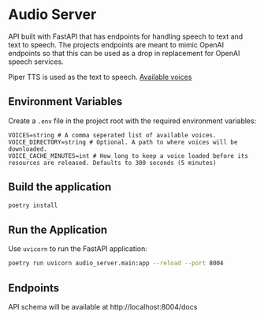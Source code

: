 # Audio Server

API built with FastAPI that has endpoints for handling speech to text and text to speech.
The projects endpoints are meant to mimic OpenAI endpoints so that this can be used as a drop in replacement for OpenAI speech services.

Piper TTS is used as the text to speech. [Available voices](https://rhasspy.github.io/piper-samples/)

## Environment Variables 

Create a `.env` file in the project root with the required environment variables:
```
VOICES=string # A comma seperated list of available voices.
VOICE_DIRECTORY=string # Optional. A path to where voices will be downloaded.
VOICE_CACHE_MINUTES=int # How long to keep a voice loaded before its resources are released. Defaults to 300 seconds (5 minutes)
```

## Build the application

```bash
poetry install
```

## Run the Application

Use `uvicorn` to run the FastAPI application:
```bash
poetry run uvicorn audio_server.main:app --reload --port 8004
```

## Endpoints

API schema will be available at http://localhost:8004/docs